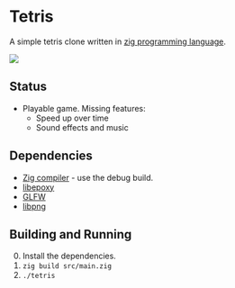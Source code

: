 # Tetris 

A simple tetris clone written in
[zig programming language](https://github.com/andrewrk/zig).

![](http://i.imgur.com/yowEnE2.png)

## Status

 * Playable game. Missing features:
   - Speed up over time
   - Sound effects and music

## Dependencies

 * [Zig compiler](https://github.com/andrewrk/zig) - use the debug build.
 * [libepoxy](https://github.com/anholt/libepoxy)
 * [GLFW](http://www.glfw.org/)
 * [libpng](http://www.libpng.org/pub/png/libpng.html)

## Building and Running

 0. Install the dependencies.
 0. `zig build src/main.zig`
 0. `./tetris`

